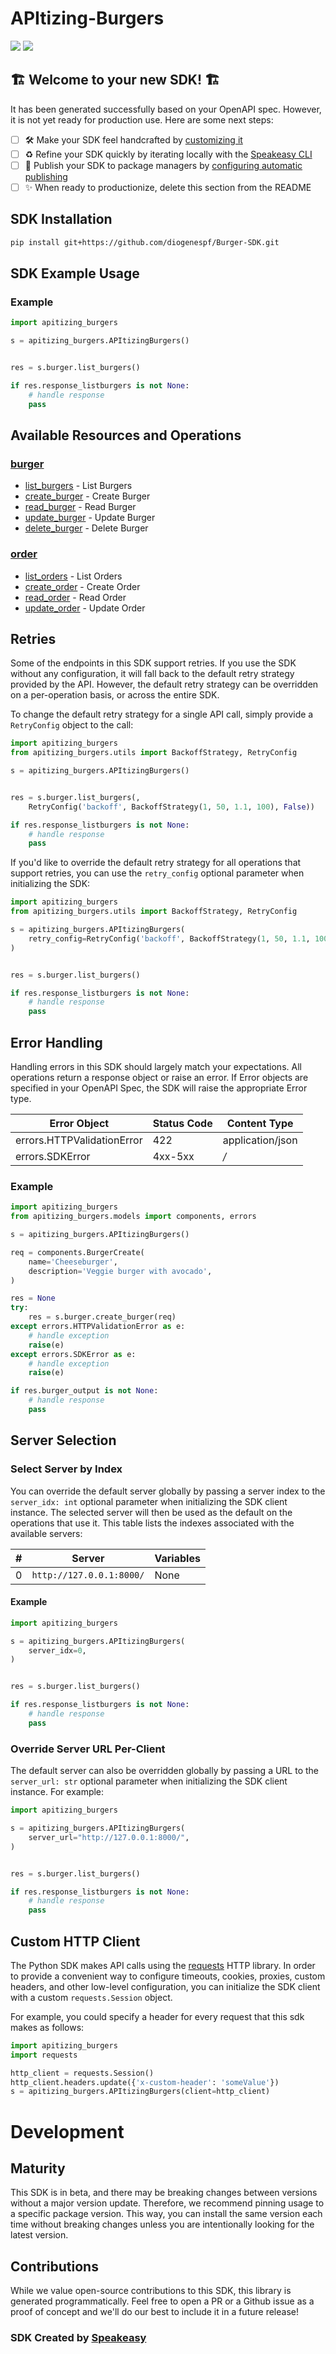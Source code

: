 # APItizing-Burgers

<div align="left">
    <a href="https://speakeasyapi.dev/"><img src="https://custom-icon-badges.demolab.com/badge/-Built%20By%20Speakeasy-212015?style=for-the-badge&logoColor=FBE331&logo=speakeasy&labelColor=545454" /></a>
    <a href="https://github.com/diogenespf/Burger-SDK.git/actions"><img src="https://img.shields.io/github/actions/workflow/status/diogenespf/Burger-SDK/speakeasy_sdk_generation.yml?style=for-the-badge" /></a>
    
</div>


## 🏗 **Welcome to your new SDK!** 🏗

It has been generated successfully based on your OpenAPI spec. However, it is not yet ready for production use. Here are some next steps:
- [ ] 🛠 Make your SDK feel handcrafted by [customizing it](https://www.speakeasyapi.dev/docs/customize-sdks)
- [ ] ♻️ Refine your SDK quickly by iterating locally with the [Speakeasy CLI](https://github.com/speakeasy-api/speakeasy)
- [ ] 🎁 Publish your SDK to package managers by [configuring automatic publishing](https://www.speakeasyapi.dev/docs/productionize-sdks/publish-sdks)
- [ ] ✨ When ready to productionize, delete this section from the README
<!-- Start SDK Installation [installation] -->
## SDK Installation

```bash
pip install git+https://github.com/diogenespf/Burger-SDK.git
```
<!-- End SDK Installation [installation] -->

<!-- Start SDK Example Usage [usage] -->
## SDK Example Usage

### Example

```python
import apitizing_burgers

s = apitizing_burgers.APItizingBurgers()


res = s.burger.list_burgers()

if res.response_listburgers is not None:
    # handle response
    pass

```
<!-- End SDK Example Usage [usage] -->

<!-- Start Available Resources and Operations [operations] -->
## Available Resources and Operations

### [burger](docs/sdks/burger/README.md)

* [list_burgers](docs/sdks/burger/README.md#list_burgers) - List Burgers
* [create_burger](docs/sdks/burger/README.md#create_burger) - Create Burger
* [read_burger](docs/sdks/burger/README.md#read_burger) - Read Burger
* [update_burger](docs/sdks/burger/README.md#update_burger) - Update Burger
* [delete_burger](docs/sdks/burger/README.md#delete_burger) - Delete Burger

### [order](docs/sdks/order/README.md)

* [list_orders](docs/sdks/order/README.md#list_orders) - List Orders
* [create_order](docs/sdks/order/README.md#create_order) - Create Order
* [read_order](docs/sdks/order/README.md#read_order) - Read Order
* [update_order](docs/sdks/order/README.md#update_order) - Update Order
<!-- End Available Resources and Operations [operations] -->

<!-- Start Retries [retries] -->
## Retries

Some of the endpoints in this SDK support retries. If you use the SDK without any configuration, it will fall back to the default retry strategy provided by the API. However, the default retry strategy can be overridden on a per-operation basis, or across the entire SDK.

To change the default retry strategy for a single API call, simply provide a `RetryConfig` object to the call:
```python
import apitizing_burgers
from apitizing_burgers.utils import BackoffStrategy, RetryConfig

s = apitizing_burgers.APItizingBurgers()


res = s.burger.list_burgers(,
    RetryConfig('backoff', BackoffStrategy(1, 50, 1.1, 100), False))

if res.response_listburgers is not None:
    # handle response
    pass

```

If you'd like to override the default retry strategy for all operations that support retries, you can use the `retry_config` optional parameter when initializing the SDK:
```python
import apitizing_burgers
from apitizing_burgers.utils import BackoffStrategy, RetryConfig

s = apitizing_burgers.APItizingBurgers(
    retry_config=RetryConfig('backoff', BackoffStrategy(1, 50, 1.1, 100), False)
)


res = s.burger.list_burgers()

if res.response_listburgers is not None:
    # handle response
    pass

```
<!-- End Retries [retries] -->

<!-- Start Error Handling [errors] -->
## Error Handling

Handling errors in this SDK should largely match your expectations.  All operations return a response object or raise an error.  If Error objects are specified in your OpenAPI Spec, the SDK will raise the appropriate Error type.

| Error Object               | Status Code                | Content Type               |
| -------------------------- | -------------------------- | -------------------------- |
| errors.HTTPValidationError | 422                        | application/json           |
| errors.SDKError            | 4xx-5xx                    | */*                        |

### Example

```python
import apitizing_burgers
from apitizing_burgers.models import components, errors

s = apitizing_burgers.APItizingBurgers()

req = components.BurgerCreate(
    name='Cheeseburger',
    description='Veggie burger with avocado',
)

res = None
try:
    res = s.burger.create_burger(req)
except errors.HTTPValidationError as e:
    # handle exception
    raise(e)
except errors.SDKError as e:
    # handle exception
    raise(e)

if res.burger_output is not None:
    # handle response
    pass

```
<!-- End Error Handling [errors] -->

<!-- Start Server Selection [server] -->
## Server Selection

### Select Server by Index

You can override the default server globally by passing a server index to the `server_idx: int` optional parameter when initializing the SDK client instance. The selected server will then be used as the default on the operations that use it. This table lists the indexes associated with the available servers:

| # | Server | Variables |
| - | ------ | --------- |
| 0 | `http://127.0.0.1:8000/` | None |

#### Example

```python
import apitizing_burgers

s = apitizing_burgers.APItizingBurgers(
    server_idx=0,
)


res = s.burger.list_burgers()

if res.response_listburgers is not None:
    # handle response
    pass

```


### Override Server URL Per-Client

The default server can also be overridden globally by passing a URL to the `server_url: str` optional parameter when initializing the SDK client instance. For example:
```python
import apitizing_burgers

s = apitizing_burgers.APItizingBurgers(
    server_url="http://127.0.0.1:8000/",
)


res = s.burger.list_burgers()

if res.response_listburgers is not None:
    # handle response
    pass

```
<!-- End Server Selection [server] -->

<!-- Start Custom HTTP Client [http-client] -->
## Custom HTTP Client

The Python SDK makes API calls using the [requests](https://pypi.org/project/requests/) HTTP library.  In order to provide a convenient way to configure timeouts, cookies, proxies, custom headers, and other low-level configuration, you can initialize the SDK client with a custom `requests.Session` object.

For example, you could specify a header for every request that this sdk makes as follows:
```python
import apitizing_burgers
import requests

http_client = requests.Session()
http_client.headers.update({'x-custom-header': 'someValue'})
s = apitizing_burgers.APItizingBurgers(client=http_client)
```
<!-- End Custom HTTP Client [http-client] -->

<!-- Placeholder for Future Speakeasy SDK Sections -->

# Development

## Maturity

This SDK is in beta, and there may be breaking changes between versions without a major version update. Therefore, we recommend pinning usage
to a specific package version. This way, you can install the same version each time without breaking changes unless you are intentionally
looking for the latest version.

## Contributions

While we value open-source contributions to this SDK, this library is generated programmatically.
Feel free to open a PR or a Github issue as a proof of concept and we'll do our best to include it in a future release!

### SDK Created by [Speakeasy](https://docs.speakeasyapi.dev/docs/using-speakeasy/client-sdks)
